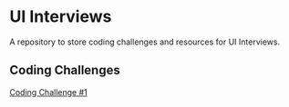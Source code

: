 # UI Interviews
A repository to store coding challenges and resources for UI Interviews.

## Coding Challenges
[Coding Challenge #1](coding-project-1/)

